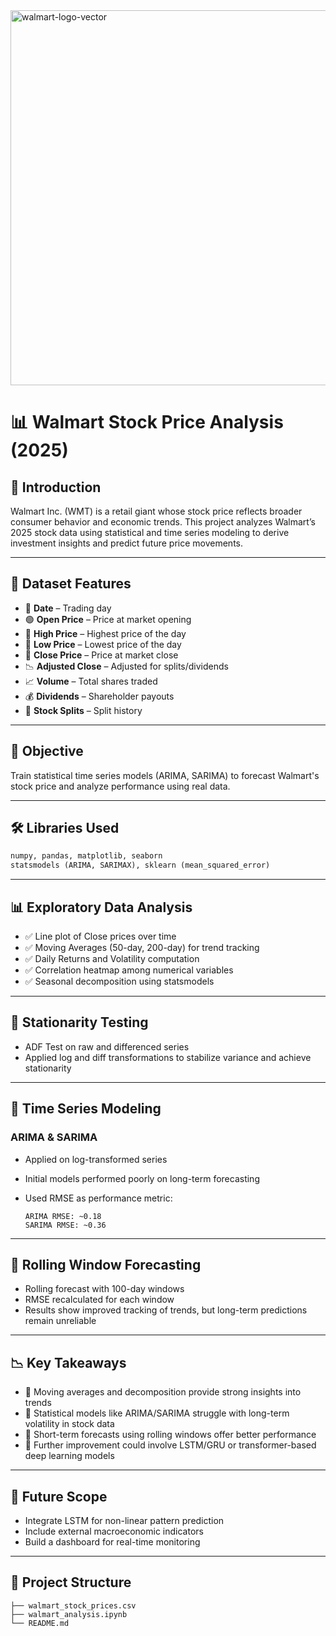 <img width="600" height="600" alt="walmart-logo-vector" src="https://github.com/user-attachments/assets/a8bcb968-ded5-4a26-9cdb-d326437512c8" />

# 📊 Walmart Stock Price Analysis (2025)

## 📝 Introduction

Walmart Inc. (WMT) is a retail giant whose stock price reflects broader consumer behavior and economic trends. This project analyzes Walmart’s 2025 stock data using statistical and time series modeling to derive investment insights and predict future price movements.

---

## 📂 Dataset Features

* 📅 **Date** – Trading day
* 🟢 **Open Price** – Price at market opening
* 🔼 **High Price** – Highest price of the day
* 🔽 **Low Price** – Lowest price of the day
* 🔴 **Close Price** – Price at market close
* 📉 **Adjusted Close** – Adjusted for splits/dividends
* 📈 **Volume** – Total shares traded
* 💰 **Dividends** – Shareholder payouts
* 🔄 **Stock Splits** – Split history

---

## 🎯 Objective

Train statistical time series models (ARIMA, SARIMA) to forecast Walmart's stock price and analyze performance using real data.

---

## 🛠️ Libraries Used

```python
numpy, pandas, matplotlib, seaborn  
statsmodels (ARIMA, SARIMAX), sklearn (mean_squared_error)
```

---

## 📊 Exploratory Data Analysis

* ✅ Line plot of Close prices over time
* ✅ Moving Averages (50-day, 200-day) for trend tracking
* ✅ Daily Returns and Volatility computation
* ✅ Correlation heatmap among numerical variables
* ✅ Seasonal decomposition using statsmodels

---

## 🔁 Stationarity Testing

* ADF Test on raw and differenced series
* Applied log and diff transformations to stabilize variance and achieve stationarity

---

## 🔮 Time Series Modeling

### ARIMA & SARIMA

* Applied on log-transformed series
* Initial models performed poorly on long-term forecasting
* Used RMSE as performance metric:

  ```
  ARIMA RMSE: ~0.18  
  SARIMA RMSE: ~0.36
  ```

---

## 🔄 Rolling Window Forecasting

* Rolling forecast with 100-day windows
* RMSE recalculated for each window
* Results show improved tracking of trends, but long-term predictions remain unreliable

---

## 📉 Key Takeaways

* 📌 Moving averages and decomposition provide strong insights into trends
* 📌 Statistical models like ARIMA/SARIMA struggle with long-term volatility in stock data
* 📌 Short-term forecasts using rolling windows offer better performance
* 📌 Further improvement could involve LSTM/GRU or transformer-based deep learning models

---

## 🧠 Future Scope

* Integrate LSTM for non-linear pattern prediction
* Include external macroeconomic indicators
* Build a dashboard for real-time monitoring

---

## 📁 Project Structure

```
├── walmart_stock_prices.csv  
├── walmart_analysis.ipynb  
└── README.md

